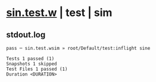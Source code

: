 # [sin.test.w](../../../../../../examples/tests/sdk_tests/math/sin.test.w) | test | sim

## stdout.log
```log
pass ─ sin.test.wsim » root/Default/test:inflight sine

Tests 1 passed (1)
Snapshots 1 skipped
Test Files 1 passed (1)
Duration <DURATION>
```


